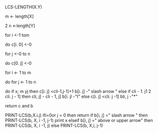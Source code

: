 LCS-LENGTH(X.Y)

m <- length[X]

2 n <-length[Y]

for i <-1 tom

do c[i. 0] <-0

for j <-0 to n

do c[0. j] <-0

for i <- 1 to m

do for j <- 1 to n

do if x; m yj
then c[i. j] <cli-1,j-1]+1
b[i. j] -" slash arrow "
else if cli - 1. j1 2 cli. j - 1]
then cli, j] - cli - 1, j]
b[i. jl -"t"
else c[i. j] <cli. j -1]
bli, j -"*"



return c and b



PRINT-LCS(b,X.i.j)
ifi=0or j = 0
then return
if b[i, j] =" slash arrow "
then PRINT-LCS(b, X, i -1, j-1)
print x
elseif b[i, j] =" above or upper arrow"
then PRINT-LCS(b, X, i -1, j)
else PRINT-LCS(b, X,i, j-1)
